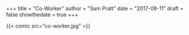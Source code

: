 +++
title = "Co-Worker"
author = "Sam Pratt"
date = "2017-08-11"
draft = false
showthedate = true
+++

{{< comic src="co-worker.jpg" >}}
